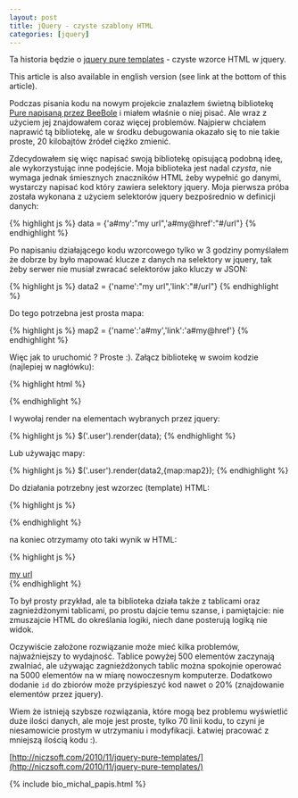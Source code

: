 ```yaml
---
layout: post
title: jQuery - czyste szablony HTML
categories: [jquery]
---
```


Ta historia będzie o [jquery pure templates](http://github.com/mpapis/jquery-pure-templates/) - czyste wzorce HTML w jquery.

This article is also available in english version (see link at the bottom of this article).

Podczas pisania kodu na nowym projekcie znalazłem świetną bibliotekę [Pure napisaną przez BeeBole](http://beebole.com/pure/) i miałem właśnie o niej pisać. Ale wraz z użyciem jej znajdowałem coraz więcej problemów. Najpierw chciałem naprawić tą bibliotekę, ale w środku debugowania okazało się to nie takie proste, 20 kilobajtów źródeł ciężko zmienić.

Zdecydowałem się więc napisać swoją bibliotekę opisującą podobną ideę, ale wykorzystując inne podejście. Moja biblioteka jest nadal *czysta*, nie wymaga jednak śmiesznych znaczników HTML żeby wypełnić go danymi, wystarczy napisać kod który zawiera selektory jquery. Moja pierwsza próba została wykonana z użyciem selektorów jquery bezpośrednio w definicji danych:

{% highlight js %}
data = {'a#my':"my url",'a#my@href':"#/url"}
{% endhighlight %}

Po napisaniu działającego kodu wzorcowego tylko w 3 godziny pomyślałem że dobrze by było mapować klucze z danych na selektory w jquery, tak żeby serwer nie musiał zwracać selektorów jako kluczy w JSON:

{% highlight js %}
data2 = {'name':"my url",'link':"#/url"}
{% endhighlight %}

Do tego potrzebna jest prosta mapa:

{% highlight js %}
map2 = {'name':'a#my','link':'a#my@href'}
{% endhighlight %}

Więc jak to uruchomić ? Proste :). Załącz bibliotekę w swoim kodzie (najlepiej w nagłówku):

{% highlight html %}
<script src="jquery-pure-template.js" type="text/javascript" charset="utf-8"></script>
{% endhighlight %}

I wywołaj render na elementach wybranych przez jquery:

{% highlight js %}
$('.user').render(data);
{% endhighlight %}

Lub używając mapy:

{% highlight js %}
$('.user').render(data2,{map:map2});
{% endhighlight %}

Do działania potrzebny jest wzorzec (template) HTML:

{% highlight js %}
<div class="user"><a href="#"></a></div>
{% endhighlight %}

na koniec otrzymamy oto taki wynik w HTML:

{% highlight js %}
<div class="user"><a href="#/url">my url</a></div>
{% endhighlight %}

To był prosty przykład, ale ta biblioteka działa także z tablicami oraz zagnieżdżonymi tablicami, po prostu dajcie temu szanse, i pamiętajcie: nie zmuszajcie HTML do określania logiki, niech dane posterują logiką nie widok.

Oczywiście założone rozwiązanie może mieć kilka problemów, najważniejszy to wydajność. Tablice powyżej 500 elementów zaczynają zwalniać, ale używając zagnieżdżonych tablic można spokojnie operować na 5000 elementów na w miarę nowoczesnym komputerze. Dodatkowo dodanie ``id`` do zbiorów może przyśpieszyć kod nawet o 20% (znajdowanie elementów przez jquery).

Wiem że istnieją szybsze rozwiązania, które mogą bez problemu wyświetlić duże ilości danych, ale moje jest proste, tylko 70 linii kodu, to czyni je niesamowicie prostym w utrzymaniu i modyfikacji. Łatwiej pracować z mniejszą ilością kodu :).

[http://niczsoft.com/2010/11/jquery-pure-templates/](http://niczsoft.com/2010/11/jquery-pure-templates/)

{% include bio_michal_papis.html %}